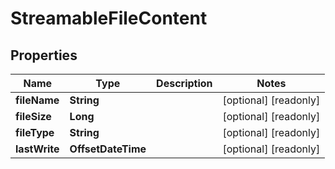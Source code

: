 

# StreamableFileContent


## Properties

| Name | Type | Description | Notes |
|------------ | ------------- | ------------- | -------------|
|**fileName** | **String** |  |  [optional] [readonly] |
|**fileSize** | **Long** |  |  [optional] [readonly] |
|**fileType** | **String** |  |  [optional] [readonly] |
|**lastWrite** | **OffsetDateTime** |  |  [optional] [readonly] |



